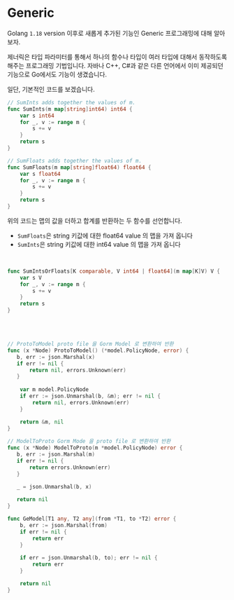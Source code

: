# Generic
Golang `1.18` version 이후로 새롭게 추가된 기능인 Generic 프로그래밍에 대해 알아보자.

제너릭은 타입 파라미터를 통해서 하나의 함수나 타입이 여러 타입에 대해서 동작하도록 해주는 프로그래밍 기법입니다. 자바나 C++, C#과 같은 다른 언어에서 
이미 제공되던 기능으로 Go에서도 기능이 생겼습니다.

일단, 기본적인 코드를 보겠습니다.
```go
// SumInts adds together the values of m.
func SumInts(m map[string]int64) int64 {
    var s int64
    for _, v := range m {
        s += v
    }
    return s
}

// SumFloats adds together the values of m.
func SumFloats(m map[string]float64) float64 {
    var s float64
    for _, v := range m {
        s += v
    }
    return s
}
```
위의 코드는 맵의 값을 더하고 합계를 반환하는 두 함수를 선언합니다.
- `SumFloats`은 string 키값에 대한 float64 value 의 맵을 가져 옵니다 
- `SumInts`은 string 키값에 대한 int64 value 의 맵을 가져 옵니다

<br>

```go
func SumIntsOrFloats[K comparable, V int64 | float64](m map[K]V) V {
    var s V
    for _, v := range m {
        s += v
    }
    return s
}
```

<br>
<br>

```go
// ProtoToModel proto file 을 Gorm Model 로 변환하여 반환
func (x *Node) ProtoToModel() (*model.PolicyNode, error) {
   b, err := json.Marshal(x)
   if err != nil {
	   return nil, errors.Unknown(err)
   }
   
    var m model.PolicyNode
    if err := json.Unmarshal(b, &m); err != nil {
        return nil, errors.Unknown(err)
    }

    return &m, nil
}
   
// ModelToProto Gorm Mode 을 proto file 로 변환하여 반환
func (x *Node) ModelToProto(m *model.PolicyNode) error {
   b, err := json.Marshal(m)
   if err != nil {
	   return errors.Unknown(err)
   }

   _ = json.Unmarshal(b, x)
   
   return nil
}
```

```go
func GeModel[T1 any, T2 any](from *T1, to *T2) error {
    b, err := json.Marshal(from)
    if err != nil {
        return err
    }
	
    if err = json.Unmarshal(b, to); err != nil {
        return err
    }

    return nil
}
```